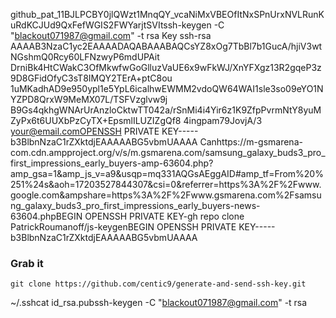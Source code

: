 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ssh-keygen -C "blackout071987@gmail.com" -t rsa
Key
ssh-rsa
AAAAB3NzaC1yc2EAAAADAQABAAABAQCsYZ8xOg7TbBl7b1GucA/hjiV3wtNGshmQ0Rcy60LFNzwyP6mdUPAit DrniBk4HtCWakC3OfMkwfwGoGlluzVaUE6x9wFkWJ/XnYFXgz13R2gqeP3z9D8GFidOfyC3sT8IMQY2TErA+ptC8ou 1uMKadhAD9e950ypl1e5YpL6icalhwEWMM2vdoQW64WAI1sle3so09eYO1NYZPD8QrxW9MeMX07L/TSFVzglvw9j B9Gs4qkhgWNArUrAnzloCktwTT042a/rSnMi4i4Yir6z1K9ZfpPvrmNtY8yuMZyPx6t6UUXbPzCyTX+EpsmlILUZIZgQf8 4ingpam79JovjA/3 your@email.comOPENSSH PRIVATE KEY-----
b3BlbnNzaC1rZXktdjEAAAAABG5vbmUAAAA
Canhttps://m-gsmarena-com.cdn.ampproject.org/v/s/m.gsmarena.com/samsung_galaxy_buds3_pro_first_impressions_early_buyers-amp-63604.php?amp_gsa=1&amp_js_v=a9&usqp=mq331AQGsAEggAID#amp_tf=From%20%251%24s&aoh=17203527844307&csi=0&referrer=https%3A%2F%2Fwww.google.com&ampshare=https%3A%2F%2Fwww.gsmarena.com%2Fsamsung_galaxy_buds3_pro_first_impressions_early_buyers-news-63604.phpBEGIN OPENSSH PRIVATE KEY-gh repo clone PatrickRoumanoff/js-keygenBEGIN OPENSSH PRIVATE KEY-----
b3BlbnNzaC1rZXktdjEAAAAABG5vbmUAAAA
### Grab it

    git clone https://github.com/centic9/generate-and-send-ssh-key.git
~/.sshcat id_rsa.pubssh-keygen -C "blackout071987@gmail.com" -t rsa
